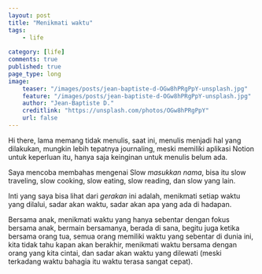 ```yaml
---
layout: post
title: "Menikmati waktu"
tags: 
    - life
        
category: [life]
comments: true
published: true
page_type: long
image:
    teaser: "/images/posts/jean-baptiste-d-OGw8hPRgPpY-unsplash.jpg"
    feature: "/images/posts/jean-baptiste-d-OGw8hPRgPpY-unsplash.jpg"
    author: "Jean-Baptiste D."
    creditlink: "https://unsplash.com/photos/OGw8hPRgPpY"
    url: false
---
```


Hi there, lama memang tidak menulis, saat ini, menulis menjadi hal yang dilakukan, mungkin lebih tepatnya journaling, meski memiliki aplikasi Notion untuk keperluan itu, hanya saja keinginan untuk menulis belum ada.

Saya mencoba membahas mengenai Slow *masukkan nama*, bisa itu slow traveling, slow cooking, slow eating, slow reading, dan slow yang lain.

Inti yang saya bisa lihat dari *gerakan* ini adalah, menikmati setiap waktu yang dilalui, sadar akan waktu, sadar akan apa yang ada di hadapan.

Bersama anak, menikmati waktu yang hanya sebentar dengan fokus bersama anak, bermain bersamanya, berada di sana, begitu juga  ketika bersama orang tua, semua orang memiliki waktu yang sebentar di dunia ini, kita tidak tahu kapan akan berakhir, menikmati waktu bersama dengan orang yang kita cintai, dan sadar akan waktu yang dilewati (meski terkadang waktu bahagia itu waktu terasa sangat cepat).


